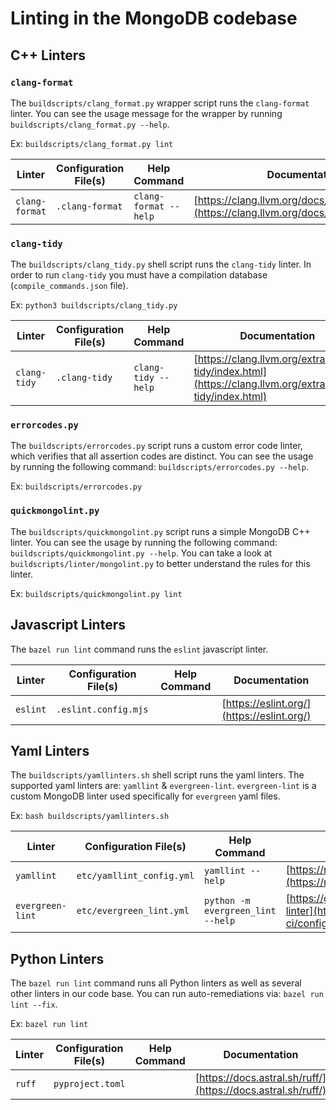 # Linting in the MongoDB codebase

## C++ Linters

### `clang-format`

The `buildscripts/clang_format.py` wrapper script runs the `clang-format` linter. You can see the
usage message for the wrapper by running `buildscripts/clang_format.py --help`.

Ex: `buildscripts/clang_format.py lint`

| Linter         | Configuration File(s) | Help Command          | Documentation                                                                                |
| -------------- | --------------------- | --------------------- | -------------------------------------------------------------------------------------------- |
| `clang-format` | `.clang-format`       | `clang-format --help` | [https://clang.llvm.org/docs/ClangFormat.html](https://clang.llvm.org/docs/ClangFormat.html) |

### `clang-tidy`

The `buildscripts/clang_tidy.py` shell script runs the `clang-tidy` linter. In order to run
`clang-tidy` you must have a compilation database (`compile_commands.json` file).

Ex: `python3 buildscripts/clang_tidy.py`

| Linter       | Configuration File(s) | Help Command        | Documentation                                                                                            |
| ------------ | --------------------- | ------------------- | -------------------------------------------------------------------------------------------------------- |
| `clang-tidy` | `.clang-tidy`         | `clang-tidy --help` | [https://clang.llvm.org/extra/clang-tidy/index.html](https://clang.llvm.org/extra/clang-tidy/index.html) |

### `errorcodes.py`

The `buildscripts/errorcodes.py` script runs a custom error code linter, which verifies that all
assertion codes are distinct. You can see the usage by running the following command:
`buildscripts/errorcodes.py --help`.

Ex: `buildscripts/errorcodes.py`

### `quickmongolint.py`

The `buildscripts/quickmongolint.py` script runs a simple MongoDB C++ linter. You can see the usage
by running the following command: `buildscripts/quickmongolint.py --help`. You can take a look at
`buildscripts/linter/mongolint.py` to better understand the rules for this linter.

Ex: `buildscripts/quickmongolint.py lint`

## Javascript Linters

The `bazel run lint` command runs the `eslint` javascript linter.

| Linter   | Configuration File(s) | Help Command | Documentation                              |
| -------- | --------------------- | ------------ | ------------------------------------------ |
| `eslint` | `.eslint.config.mjs`  |              | [https://eslint.org/](https://eslint.org/) |

## Yaml Linters

The `buildscripts/yamllinters.sh` shell script runs the yaml linters. The supported yaml linters
are: `yamllint` & `evergreen-lint`. `evergreen-lint` is a custom MongoDB linter used specifically
for `evergreen` yaml files.

Ex: `bash buildscripts/yamllinters.sh`

| Linter           | Configuration File(s)     | Help Command                      | Documentation                                                                                  |
| ---------------- | ------------------------- | --------------------------------- | ---------------------------------------------------------------------------------------------- |
| `yamllint`       | `etc/yamllint_config.yml` | `yamllint --help`                 | [https://readthedocs.org/projects/yamllint/](https://readthedocs.org/projects/yamllint/)       |
| `evergreen-lint` | `etc/evergreen_lint.yml`  | `python -m evergreen_lint --help` | [https://github.com/evergreen-ci/config-linter](https://github.com/evergreen-ci/config-linter) |

## Python Linters

The `bazel run lint` command runs all Python linters as well as several other linters in our code base. You can
run auto-remediations via:
`bazel run lint --fix`.

Ex: `bazel run lint`

| Linter | Configuration File(s) | Help Command | Documentation                                                |
| ------ | --------------------- | ------------ | ------------------------------------------------------------ |
| `ruff` | `pyproject.toml`      |              | [https://docs.astral.sh/ruff/](https://docs.astral.sh/ruff/) |
